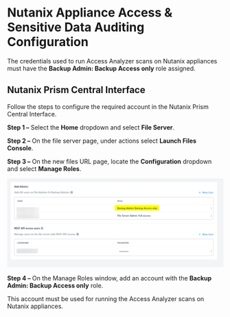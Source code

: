 # Nutanix Appliance Access & Sensitive Data Auditing Configuration

The credentials used to run Access Analyzer scans on Nutanix appliances must have the __Backup Admin: Backup Access only__ role assigned.

## Nutanix Prism Central Interface

Follow the steps to configure the required account in the Nutanix Prism Central Interface.

__Step 1 –__ Select the __Home__ dropdown and select __File Server__.

__Step 2 –__ On the file server page, under actions select __Launch Files Console__.

__Step 3 –__ On the new files URL page, locate the __Configuration__ dropdown and select __Manage Roles__.

![Nutanix Backup Admin: Backup Access only role](/static/img/product_docs/accessanalyzer/accessanalyzer/config/nutanix/nutanixbackupadminrole.png)

__Step 4 –__ On the Manage Roles window, add an account with the __Backup Admin: Backup Access only__ role.

This account must be used for running the Access Analyzer scans on Nutanix appliances.
